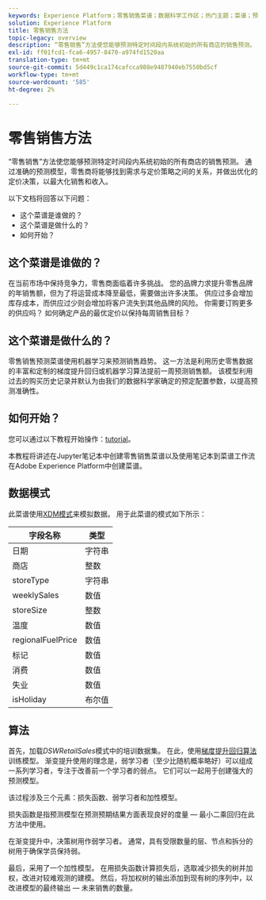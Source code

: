 ```yaml
---
keywords: Experience Platform；零售销售菜谱；数据科学工作区；热门主题；菜谱；预构建菜谱
solution: Experience Platform
title: 零售销售方法
topic-legacy: overview
description: “零售销售”方法使您能够预测特定时间段内系统初始的所有商店的销售预测。 通过准确的预测模型，零售商将能够找到需求与定价策略之间的关系，并做出优化的定价决策，以最大化销售和收入。
exl-id: ff01fcd1-fca6-4957-8470-a974fd1520aa
translation-type: tm+mt
source-git-commit: 5d449c1ca174cafcca988e9487940eb7550bd5cf
workflow-type: tm+mt
source-wordcount: '585'
ht-degree: 2%

---
```


# 零售销售方法

“零售销售”方法使您能够预测特定时间段内系统初始的所有商店的销售预测。 通过准确的预测模型，零售商将能够找到需求与定价策略之间的关系，并做出优化的定价决策，以最大化销售和收入。

以下文档将回答以下问题：
* 这个菜谱是谁做的？
* 这个菜谱是做什么的？
* 如何开始？

## 这个菜谱是谁做的？

在当前市场中保持竞争力，零售商面临着许多挑战。 您的品牌力求提升零售品牌的年销售额，但为了将运营成本降至最低，需要做出许多决策。 供应过多会增加库存成本，而供应过少则会增加将客户流失到其他品牌的风险。 你需要订购更多的供应吗？ 如何确定产品的最优定价以保持每周销售目标？

## 这个菜谱是做什么的？

零售销售预测菜谱使用机器学习来预测销售趋势。 这一方法是利用历史零售数据的丰富和定制的梯度提升回归或机器学习算法提前一周预测销售额。 该模型利用过去的购买历史记录并默认为由我们的数据科学家确定的预定配置参数，以提高预测准确性。

## 如何开始？

您可以通过以下教程开始操作：[tutorial](../jupyterlab/create-a-recipe.md)。

本教程将讲述在Jupyter笔记本中创建零售销售菜谱以及使用笔记本到菜谱工作流在Adobe Experience Platform中创建菜谱。

## 数据模式

此菜谱使用[XDM模式](../../xdm/schema/field-dictionary.md)来模拟数据。 用于此菜谱的模式如下所示：

| 字段名称 | 类型 |
--- | ---
| 日期 | 字符串 |
| 商店 | 整数 |
| storeType | 字符串 |
| weeklySales | 数值 |
| storeSize | 整数 |
| 温度 | 数值 |
| regionalFuelPrice | 数值 |
| 标记 | 数值 |
| 消费 | 数值 |
| 失业 | 数值 |
| isHoliday | 布尔值 |


## 算法

首先，加载&#x200B;*DSWRetailSales*&#x200B;模式中的培训数据集。 在此，使用[梯度提升回归算法](https://scikit-learn.org/stable/modules/generated/sklearn.ensemble.GradientBoostingRegressor.html)训练模型。 渐变提升使用的理念是，弱学习者（至少比随机概率略好）可以组成一系列学习者，专注于改善前一个学习者的弱点。 它们可以一起用于创建强大的预测模型。

该过程涉及三个元素：损失函数、弱学习者和加性模型。

损失函数是指预测模型在预测预期结果方面表现良好的度量 — 最小二乘回归在此方法中使用。

在渐变提升中，决策树用作弱学习者。 通常，具有受限数量的层、节点和拆分的树用于确保学员保持弱。

最后，采用了一个加性模型。 在用损失函数计算损失后，选取减少损失的树并加权，改进对较难观测的建模。 然后，将加权树的输出添加到现有树的序列中，以改进模型的最终输出 — 未来销售的数量。
